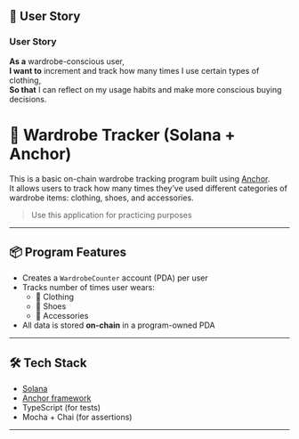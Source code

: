 ## 🧵 User Story

### User Story

**As a** wardrobe-conscious user,  
**I want to** increment and track how many times I use certain types of clothing,  
**So that** I can reflect on my usage habits and make more conscious buying decisions.

# 🧵 Wardrobe Tracker (Solana + Anchor)

This is a basic on-chain wardrobe tracking program built using [Anchor](https://book.anchor-lang.com/).  
It allows users to track how many times they’ve used different categories of wardrobe items: clothing, shoes, and accessories.

> Use this application for practicing purposes

---

## 📦 Program Features

- Creates a `WardrobeCounter` account (PDA) per user
- Tracks number of times user wears:
  - 👕 Clothing
  - 👠 Shoes
  - 💍 Accessories
- All data is stored **on-chain** in a program-owned PDA

---

## 🛠 Tech Stack

- [Solana](https://solana.com/)
- [Anchor framework](https://book.anchor-lang.com/)
- TypeScript (for tests)
- Mocha + Chai (for assertions)

---
